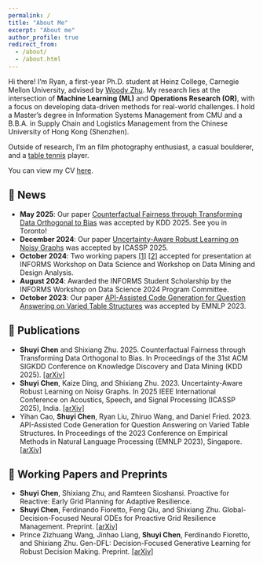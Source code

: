 ```yaml
---
permalink: /
title: "About Me"
excerpt: "About me"
author_profile: true
redirect_from: 
  - /about/
  - /about.html
---
```


Hi there! I’m Ryan, a first-year Ph.D. student at Heinz College, Carnegie Mellon University, advised by [Woody Zhu](https://www.andrew.cmu.edu/user/shixianz/). My research lies at the intersection of **Machine Learning (ML)** and **Operations Research (OR)**, with a focus on developing data-driven methods for real-world challenges. I hold a Master’s degree in Information Systems Management from CMU and a B.B.A. in Supply Chain and Logistics Management from the Chinese University of Hong Kong (Shenzhen).

Outside of research, I’m an film photography enthusiast, a casual boulderer, and a [table tennis](https://usatt.simplycompete.com/userAccount/up/187298?uai=187298&embedded=&max=20) player.

You can view my CV [here](https://drive.google.com/drive/folders/1Rqz1-s_Jgm0AyNlVODXk-rQ7ylQpcxXj?usp=sharing).


## 📣 News<span id="news"></span>
- **May 2025**: Our paper [Counterfactual Fairness through Transforming Data Orthogonal to Bias](https://arxiv.org/abs/2403.17852) was accepted by KDD 2025. See you in Toronto!
- **December 2024**: Our paper [Uncertainty-Aware Robust Learning on Noisy Graphs](https://arxiv.org/abs/2306.08210) was accepted by ICASSP 2025.
- **October 2024**: Two working papers [[1]](https://arxiv.org/abs/2403.17852) [[2]](https://arxiv.org/abs/2502.18321) accepted for presentation at INFORMS Workshop on Data Science and Workshop on Data Mining and Design Analysis.
- **August 2024**: Awarded the INFORMS Student Scholarship by the INFORMS Workshop on Data Science 2024 Program Committee.
- **October 2023**: Our paper [API-Assisted Code Generation for Question Answering on Varied Table Structures](https://arxiv.org/abs/2310.14687) was accepted by EMNLP 2023.


## 📄 Publications<span id="conferences-and-workshops"></span>
- **Shuyi Chen** and Shixiang Zhu. 2025. Counterfactual Fairness through Transforming Data Orthogonal to Bias. In Proceedings of the 31st ACM SIGKDD Conference on Knowledge Discovery and Data Mining (KDD 2025). [[arXiv]](https://arxiv.org/pdf/2403.17852)
- **Shuyi Chen**, Kaize Ding, and Shixiang Zhu. 2023. Uncertainty-Aware Robust Learning on Noisy Graphs. In 2025 IEEE International Conference on Acoustics, Speech, and Signal Processing (ICASSP 2025), India. [[arXiv]](https://arxiv.org/pdf/2306.08210)
- Yihan Cao, **Shuyi Chen**, Ryan Liu, Zhiruo Wang, and Daniel Fried. 2023. API-Assisted Code Generation for Question Answering on Varied Table Structures. In Proceedings of the 2023 Conference on Empirical Methods in Natural Language Processing (EMNLP 2023), Singapore. [[arXiv]](https://arxiv.org/pdf/2310.14687)


## 🔬 Working Papers and Preprints<span id="wip"></span>
- **Shuyi Chen**, Shixiang Zhu, and Ramteen Sioshansi. Proactive for Reactive: Early Grid Planning for Adaptive Resilience.
- **Shuyi Chen**, Ferdinando Fioretto, Feng Qiu, and Shixiang Zhu. Global-Decision-Focused Neural ODEs for Proactive Grid Resilience Management. Preprint. [[arXiv]](https://arxiv.org/abs/2502.18321)
- Prince Zizhuang Wang, Jinhao Liang, **Shuyi Chen**, Ferdinando Fioretto, and Shixiang Zhu. Gen-DFL: Decision-Focused Generative Learning for Robust Decision Making. Preprint. [[arXiv]](https://arxiv.org/pdf/2502.05468)
